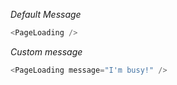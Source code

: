 *Default Message*
```js {"wrapperProps": { "fakeBrowser": true } }
<PageLoading />
```

*Custom message*
```js
<PageLoading message="I'm busy!" />
```
